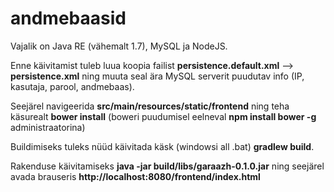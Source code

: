 # andmebaasid

Vajalik on Java RE (vähemalt 1.7), MySQL ja NodeJS.

Enne käivitamist tuleb luua koopia failist **persistence.default.xml** --> **persistence.xml** ning muuta seal ära
MySQL serverit puudutav info (IP, kasutaja, parool, andmebaas).

Seejärel navigeerida **src/main/resources/static/frontend** ning teha käsurealt **bower install** (boweri puudumisel eelneval **npm install bower -g** administraatorina)

Buildimiseks tuleks nüüd käivitada käsk (windowsi all .bat) **gradlew build**.

Rakenduse käivitamiseks **java -jar build/libs/garaazh-0.1.0.jar** ning seejärel avada brauseris 
**http://localhost:8080/frontend/index.html**
